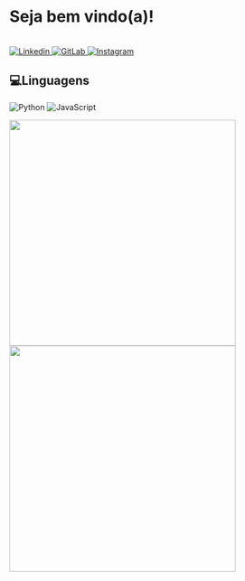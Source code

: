 # Seja bem vindo(a)!

<br>

<a href="https://www.linkedin.com/in/n4ch77/" target="_blank">
  <img alt="Linkedin" src="https://img.shields.io/badge/LinkedIn-0077B5?style=for-the-badge&logo=linkedin&logoColor=white" />
</a> 
<a href="https://gitlab.com/n4ch77" target="_blank">
  <img alt="GitLab" src="https://img.shields.io/badge/GitLab-330F63?style=for-the-badge&logo=gitlab&logoColor=white" />
</a> 
<a href="https://www.instagram.com/n4ch77/" target="_blank">
  <img alt="Instagram" src="https://img.shields.io/badge/Instagram-E4405F?style=for-the-badge&logo=instagram&logoColor=white" />
</a> 

<h2>💻Linguagens</h2>

<img alt="Python" src="https://img.shields.io/badge/Python-3776AB?style=for-the-badge&logo=python&logoColor=white" /> <img alt="JavaScript" src="https://img.shields.io/badge/JavaScript-F7DF1E?style=for-the-badge&logo=javascript&logoColor=black" /> 


  <img width="400" src="https://github-readme-stats.vercel.app/api/top-langs/?username=N4CH77&layout=compact&langs_count=5&theme=vision-friendly-dark&hide_border=true"/>
  <img width="400" src="https://github-readme-stats.vercel.app/api?username=N4CH77&show_icons=true&theme=transparent&hide_border=true&include_all_commits=true&count_private=true"/>
</div>
